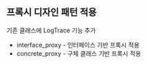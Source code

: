 ## 프록시 디자인 패턴 적용

기존 클래스에 LogTrace 기능 추가

- interface_proxy - 인터페이스 기반 프록시 적용
- concrete_proxy - 구체 클래스 기반 프록시 적용


